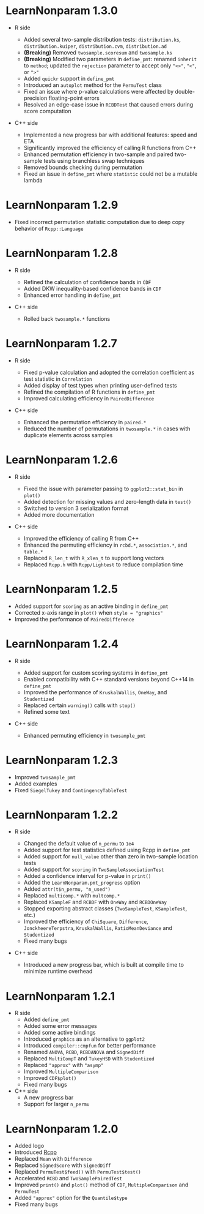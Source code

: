 # LearnNonparam 1.3.0

- R side
  - Added several two-sample distribution tests: `distribution.ks`, `distribution.kuiper`, `distribution.cvm`, `distribution.ad`
  - **(Breaking)** Removed `twosample.scoresum` and `twosample.ks`
  - **(Breaking)** Modified two parameters in `define_pmt`: renamed `inherit` to `method`; updated the `rejection` parameter to accept only `"<>"`, `"<"`, or `">"`
  - Added `quickr` support in `define_pmt`
  - Introduced an `autoplot` method for the `PermuTest` class
  - Fixed an issue where p-value calculations were affected by double-precision floating-point errors
  - Resolved an edge-case issue in `RCBDTest` that caused errors during score computation

- C++ side
  - Implemented a new progress bar with additional features: speed and ETA
  - Significantly improved the efficiency of calling R functions from C++
  - Enhanced permutation efficiency in two-sample and paired two-sample tests using branchless swap techniques
  - Removed bounds checking during permutation
  - Fixed an issue in `define_pmt` where `statistic` could not be a mutable lambda

# LearnNonparam 1.2.9

- Fixed incorrect permutation statistic computation due to deep copy behavior of `Rcpp::Language`

# LearnNonparam 1.2.8

- R side
  - Refined the calculation of confidence bands in `CDF`
  - Added DKW inequality-based confidence bands in `CDF`
  - Enhanced error handling in `define_pmt`

- C++ side
  - Rolled back `twosample.*` functions

# LearnNonparam 1.2.7

- R side
  - Fixed p-value calculation and adopted the correlation coefficient as test statistic in `Correlation`
  - Added display of test types when printing user-defined tests
  - Refined the compilation of R functions in `define_pmt`
  - Improved calculating efficiency in `PairedDifference`

- C++ side
  - Enhanced the permutation efficiency in `paired.*`
  - Reduced the number of permutations in `twosample.*` in cases with duplicate elements across samples

# LearnNonparam 1.2.6

- R side
  - Fixed the issue with parameter passing to `ggplot2::stat_bin` in `plot()`
  - Added detection for missing values and zero-length data in `test()`
  - Switched to version 3 serialization format
  - Added more documentation

- C++ side
  - Improved the efficiency of calling R from C++
  - Enhanced the permuting efficiency in `rcbd.*`, `association.*`, and `table.*`
  - Replaced `R_len_t` with `R_xlen_t` to support long vectors
  - Replaced `Rcpp.h` with `Rcpp/Lightest` to reduce compilation time

# LearnNonparam 1.2.5

- Added support for `scoring` as an active binding in `define_pmt`
- Corrected x-axis range in `plot()` when `style = "graphics"`
- Improved the performance of `PairedDifference`

# LearnNonparam 1.2.4

- R side
  - Added support for custom scoring systems in `define_pmt`
  - Enabled compatibility with C++ standard versions beyond C++14 in `define_pmt`
  - Improved the performance of `KruskalWallis`, `OneWay`, and `Studentized`
  - Replaced certain `warning()` calls with `stop()`
  - Refined some text

- C++ side
  - Enhanced permuting efficiency in `twosample_pmt`

# LearnNonparam 1.2.3

- Improved `twosample_pmt`
- Added examples
- Fixed `SiegelTukey` and `ContingencyTableTest`

# LearnNonparam 1.2.2

- R side
  - Changed the default value of `n_permu` to `1e4`
  - Added support for test statistics defined using Rcpp in `define_pmt`
  - Added support for `null_value` other than zero in two-sample location tests
  - Added support for `scoring` in `TwoSampleAssociationTest`
  - Added a confidence interval for p-value in `print()`
  - Added the `LearnNonparam.pmt_progress` option
  - Added `attr(t$n_permu, "n_used")`
  - Replaced `multicomp.*` with `multcomp.*`
  - Replaced `KSampleF` and `RCBDF` with `OneWay` and `RCBDOneWay`
  - Stopped exporting abstract classes (`TwoSampleTest`, `KSampleTest`, etc.)
  - Improved the efficiency of `ChiSquare`, `Difference`, `JonckheereTerpstra`, `KruskalWallis`, `RatioMeanDeviance` and `Studentized`
  - Fixed many bugs

- C++ side
  - Introduced a new progress bar, which is built at compile time to minimize runtime overhead

# LearnNonparam 1.2.1

- R side
  - Added `define_pmt`
  - Added some error messages
  - Added some active bindings
  - Introduced `graphics` as an alternative to `ggplot2`
  - Introduced `compiler::cmpfun` for better performance
  - Renamed `ANOVA`, `RCBD`, `RCBDANOVA` and `SignedDiff`
  - Replaced `MultiCompT` and `TukeyHSD` with `Studentized`
  - Replaced `"approx"` with `"asymp"`
  - Improved `MultipleComparison`
  - Improved `CDF$plot()`
  - Fixed many bugs
- C++ side
  - A new progress bar
  - Support for larger `n_permu`

# LearnNonparam 1.2.0

- Added logo
- Introduced [Rcpp](https://CRAN.R-project.org/package=Rcpp)
- Replaced `Mean` with `Difference`
- Replaced `SignedScore` with `SignedDiff`
- Replaced `PermuTest$feed()` with `PermuTest$test()`
- Accelerated `RCBD` and `TwoSamplePairedTest`
- Improved `print()` and `plot()` method of `CDF`, `MultipleComparison` and `PermuTest`
- Added `"approx"` option for the `Quantile$type`
- Fixed many bugs

